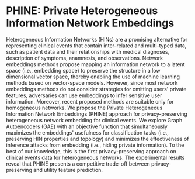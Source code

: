 # PHINE: Private Heterogeneous Information Network Embeddings

Heterogeneous Information Networks (HINs) are a promising alternative for representing clinical events that contain inter-related and multi-typed data, such as patient data and their relationships with medical diagnoses, description of symptoms, anamnesis, and observations. Network embeddings methods propose mapping an information network to a latent space (i.e., embedding space) to preserve the structure in a low dimensional vector space, thereby enabling the use of machine learning methods based on vector-space models. However, since most network embeddings methods do not consider strategies for omitting users' private features, adversaries can use embeddings to infer sensitive user information. Moreover, recent proposed methods are suitable only for homogeneous networks. We propose the Private Heterogeneous Information Network Embeddings (PHINE) approach for privacy-preserving heterogeneous network embedding for clinical events. We explore Graph Autoencoders (GAE) with an objective function that simultaneously maximizes the embeddings' usefulness for classification tasks (i.e., preserving HIN properties and topology) and minimizes the effectiveness of inference attacks from embedding (i.e., hiding private information). To the best of our knowledge, this is the first privacy-preserving approach on clinical events data for heterogeneous networks. The experimental results reveal that PHINE presents a competitive trade-off between privacy-preserving and utility feature prediction.

